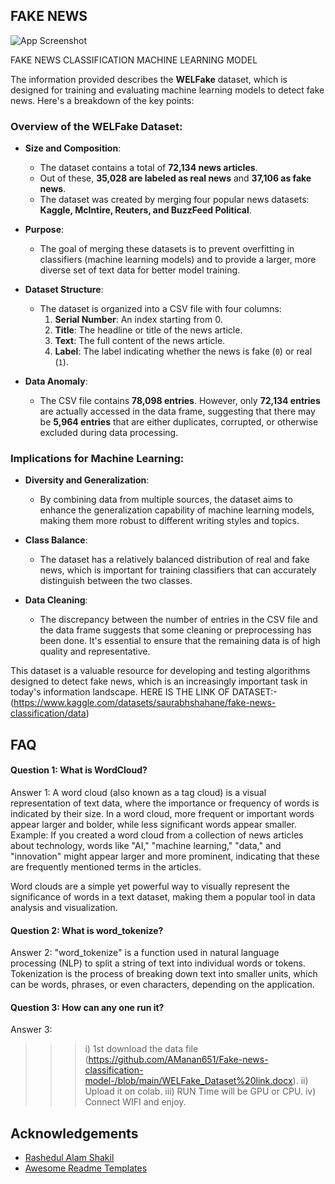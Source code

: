 
## FAKE NEWS

![App Screenshot](https://storage.googleapis.com/kaggle-datasets-images/2093157/3477477/14e58fb27c107a83225fa0b25a1a29f7/dataset-cover.jpg?t=2022-04-17-12-59-20)

FAKE NEWS CLASSIFICATION MACHINE LEARNING MODEL

The information provided describes the **WELFake** dataset, which is designed for training and evaluating machine learning models to detect fake news. Here's a breakdown of the key points:

### Overview of the WELFake Dataset:
- **Size and Composition**:
  - The dataset contains a total of **72,134 news articles**.
  - Out of these, **35,028 are labeled as real news** and **37,106 as fake news**.
  - The dataset was created by merging four popular news datasets: **Kaggle, McIntire, Reuters, and BuzzFeed Political**.

- **Purpose**:
  - The goal of merging these datasets is to prevent overfitting in classifiers (machine learning models) and to provide a larger, more diverse set of text data for better model training.

- **Dataset Structure**:
  - The dataset is organized into a CSV file with four columns:
    1. **Serial Number**: An index starting from 0.
    2. **Title**: The headline or title of the news article.
    3. **Text**: The full content of the news article.
    4. **Label**: The label indicating whether the news is fake (`0`) or real (`1`).

- **Data Anomaly**:
  - The CSV file contains **78,098 entries**. However, only **72,134 entries** are actually accessed in the data frame, suggesting that there may be **5,964 entries** that are either duplicates, corrupted, or otherwise excluded during data processing.

### Implications for Machine Learning:
- **Diversity and Generalization**:
  - By combining data from multiple sources, the dataset aims to enhance the generalization capability of machine learning models, making them more robust to different writing styles and topics.
  
- **Class Balance**:
  - The dataset has a relatively balanced distribution of real and fake news, which is important for training classifiers that can accurately distinguish between the two classes.

- **Data Cleaning**:
  - The discrepancy between the number of entries in the CSV file and the data frame suggests that some cleaning or preprocessing has been done. It's essential to ensure that the remaining data is of high quality and representative.

This dataset is a valuable resource for developing and testing algorithms designed to detect fake news, which is an increasingly important task in today's information landscape. 
HERE IS THE LINK OF DATASET:- 
(https://www.kaggle.com/datasets/saurabhshahane/fake-news-classification/data)



## FAQ

#### Question 1: What is WordCloud?

Answer 1: 
A word cloud (also known as a tag cloud) is a visual representation of text data, where the importance or frequency of words is indicated by their size. In a word cloud, more frequent or important words appear larger and bolder, while less significant words appear smaller.
Example:
If you created a word cloud from a collection of news articles about technology, words like "AI," "machine learning," "data," and "innovation" might appear larger and more prominent, indicating that these are frequently mentioned terms in the articles.

Word clouds are a simple yet powerful way to visually represent the significance of words in a text dataset, making them a popular tool in data analysis and visualization.

#### Question 2: What is word_tokenize?

Answer 2: 
"word_tokenize" is a function used in natural language processing (NLP) to split a string of text into individual words or tokens. Tokenization is the process of breaking down text into smaller units, which can be words, phrases, or even characters, depending on the application.

#### Question 3: How can any one run it?

Answer 3:
>>>i) 1st download the data file (https://github.com/AManan651/Fake-news-classification-model-/blob/main/WELFake_Dataset%20link.docx).
ii) Upload it on colab. 
iii) RUN Time will be GPU or CPU.
iv) Connect WIFI and enjoy.
## Acknowledgements

 - [Rashedul Alam Shakil](https://github.com/rashakil-ds)
 - [Awesome Readme Templates](https://readme.so/editor)
 


